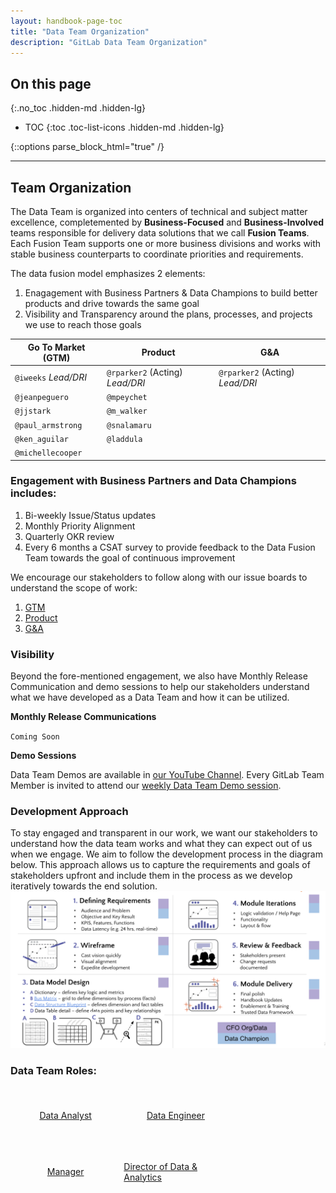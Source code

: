 ```yaml
---
layout: handbook-page-toc
title: "Data Team Organization"
description: "GitLab Data Team Organization"
---
```


## On this page
{:.no_toc .hidden-md .hidden-lg}

- TOC
{:toc .toc-list-icons .hidden-md .hidden-lg}

{::options parse_block_html="true" /}

---

## <i class="far fa-compass fa-fw icon-color font-awesome" aria-hidden="true"></i> Team Organization

The Data Team is organized into centers of technical and subject matter excellence, completemented by __Business-Focused__ and __Business-Involved__ teams responsible for delivery data solutions that we call **Fusion Teams**.
Each Fusion Team supports one or more business divisions  and works with stable business counterparts to coordinate priorities and requirements.

The data fusion model emphasizes 2 elements:
1. Enagagement with Business Partners & Data Champions to build better products and drive towards the same goal
1. Visibility and Transparency around the plans, processes, and projects we use to reach those goals

| **Go To Market (GTM)** | **Product** | **G&A** |
| ----- | ----- | ----- |
| `@iweeks` _Lead/DRI_ | `@rparker2` (Acting) _Lead/DRI_	| `@rparker2` (Acting) _Lead/DRI_ | 
| `@jeanpeguero` |	`@mpeychet` |  |
| `@jjstark` | `@m_walker` |  |
| `@paul_armstrong` | `@snalamaru` | |
| `@ken_aguilar` |	`@laddula` | |	
| `@michellecooper` | | |
						
### Engagement with Business Partners and Data Champions includes:

1. Bi-weekly Issue/Status updates
1. Monthly Priority Alignment
1. Quarterly OKR review
1. Every 6 months a CSAT survey to provide feedback to the Data Fusion Team towards the goal of continuous improvement

We encourage our stakeholders to follow along with our issue boards to understand the scope of work:

1. [GTM](https://gitlab.com/gitlab-data/analytics/-/boards/1912663?&label_name[]=ft%3Al2c)
2. [Product](https://gitlab.com/groups/gitlab-data/-/boards/1912130?label_name[]=ft%3Ar2a)
3. [G&A](https://gitlab.com/groups/gitlab-data/-/boards/1435002?&label_name[]=People) 

<!-- need to update boards potentially based on new label names -->

### Visibility

Beyond the fore-mentioned engagement, we also have Monthly Release Communication and demo sessions to help our stakeholders understand what we have developed as a Data Team and how it can be utilized.

**Monthly Release Communications**
<!-- (need to add issues with monthly release information or slide deck from OKRs -->
`Coming Soon`

**Demo Sessions**

Data Team Demos are available in [our YouTube Channel](https://www.youtube.com/playlist?list=PL05JrBw4t0KrRVTZY33WEHv8SjlA_-keI). Every GitLab Team Member is invited to attend our [weekly Data Team Demo session](https://calendar.google.com/event?action=TEMPLATE&tmeid=Z2Zibm5rbWZvamptajYwOGs4dWI2ODk0c2tfMjAyMTAzMDRUMTYwMDAwWiBnaXRsYWIuY29tX2Q3ZGw0NTdmcnI4cDU4cG4zazYzZWJ1bzhvQGc&tmsrc=gitlab.com_d7dl457frr8p58pn3k63ebuo8o%40group.calendar.google.com&scp=ALL).

### Development Approach

To stay engaged and transparent in our work, we want our stakeholders to understand how the data team works and what they can expect out of us when we engage. We aim to follow the development process in the diagram below. This approach allows us to capture the requirements and goals of stakeholders upfront and include them in the process as we develop iteratively towards the end solution.
![data team development_process](data_team_development_process.png)

### Data Team Roles:

<div class="flex-row" markdown="0" style="height:80px">
  <a href="https://about.gitlab.com/job-families/finance/data-analyst/" class="btn btn-purple" style="width:33%;height:100%;margin:5px;float:left;display:flex;justify-content:center;align-items:center;">Data Analyst</a>
  <a href="https://about.gitlab.com/job-families/finance/data-engineer/" class="btn btn-purple" style="width:33%;height:100%;margin:5px;float:left;display:flex;justify-content:center;align-items:center;">Data Engineer</a>
  <a href="https://about.gitlab.com/job-families/finance/manager-data" class="btn btn-purple" style="width:33%;height:100%;margin:5px;float:left;display:flex;justify-content:center;align-items:center;">Manager</a>
  <a href="https://about.gitlab.com/job-families/finance/dir-data-and-analytics" class="btn btn-purple" style="width:33%;height:100%;margin:5px;float:left;display:flex;justify-content:center;align-items:center;">Director of Data & Analytics</a>
</div>
